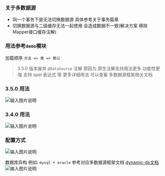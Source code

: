 ### 关于多数据源
* 同一个事务下是无法切换数据源 具体参考关于事务篇章
* 切换数据源与二级缓存无法一起使用 会造成数据不一致(解决方案 移除Mapper接口缓存注解)

### 用法参考`demo`模块
加载顺序 `方法 => 类 => 默认`
> 3.5.0 版本废弃 `@DataSource` 注解
> 原因为 原生注解支持用法更多 功能性更强 支持 spel 表达式 等
> 更多详细用法 可以查看 多数据源框架相关文档

### 3.5.0 用法
![输入图片说明](https://images.gitee.com/uploads/images/2021/1215/213757_821f616d_1766278.png "屏幕截图.png")

### 3.4.0 用法
![输入图片说明](https://images.gitee.com/uploads/images/2021/0928/145937_0b7dac8f_1766278.png "屏幕截图.png")

### 配置方式
![输入图片说明](https://images.gitee.com/uploads/images/2021/1221/145455_f924ca42_1766278.png "屏幕截图.png")

数据库异构 例如: `mysql + oracle` 参考对应多数据源框架文档 [dynamic-ds文档](https://www.kancloud.cn/tracy5546/dynamic-datasource)
![输入图片说明](https://images.gitee.com/uploads/images/2021/1221/151102_0f1c90fe_1766278.png "屏幕截图.png")

